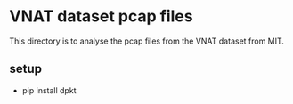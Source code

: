 # VNAT dataset pcap files
This directory is to analyse the pcap files from the VNAT dataset from MIT. 

## setup
* pip install dpkt